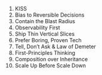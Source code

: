 1. KISS
2. Bias to Reversible Decisions
3. Contain the Blast Radius
4. Observability First
5. Ship Thin Vertical Slices
6. Prefer Boring, Proven Tech
7. Tell, Don’t Ask & Law of Demeter
8. First-Principles Thinking
9. Composition over Inheritance
10. Scale Up Before Scale Down
